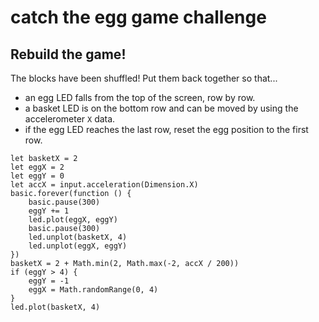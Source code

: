 # catch the egg game challenge

## Rebuild the game!

The blocks have been shuffled! Put them back together so that...

* an egg LED  falls from the top of the screen, row by row.
* a basket LED is on the bottom row and can be moved by using the accelerometer `X` data.
* if the egg LED reaches the last row, reset the egg position to the first row.

```blocks
let basketX = 2
let eggX = 2
let eggY = 0
let accX = input.acceleration(Dimension.X)
basic.forever(function () {
    basic.pause(300)
    eggY += 1
    led.plot(eggX, eggY)
    basic.pause(300)
    led.unplot(basketX, 4)
    led.unplot(eggX, eggY)
})
basketX = 2 + Math.min(2, Math.max(-2, accX / 200))
if (eggY > 4) {
    eggY = -1
    eggX = Math.randomRange(0, 4)
}
led.plot(basketX, 4) 
```

